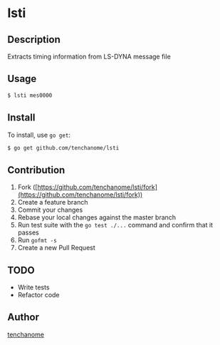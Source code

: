 # lsti



## Description

Extracts timing information from LS-DYNA message file

## Usage

```bash
$ lsti mes0000
```

## Install

To install, use `go get`:

```bash
$ go get github.com/tenchanome/lsti
```

## Contribution

1. Fork ([https://github.com/tenchanome/lsti/fork](https://github.com/tenchanome/lsti/fork))
1. Create a feature branch
1. Commit your changes
1. Rebase your local changes against the master branch
1. Run test suite with the `go test ./...` command and confirm that it passes
1. Run `gofmt -s`
1. Create a new Pull Request

## TODO

- Write tests
- Refactor code

## Author

[tenchanome](https://github.com/tenchanome)
